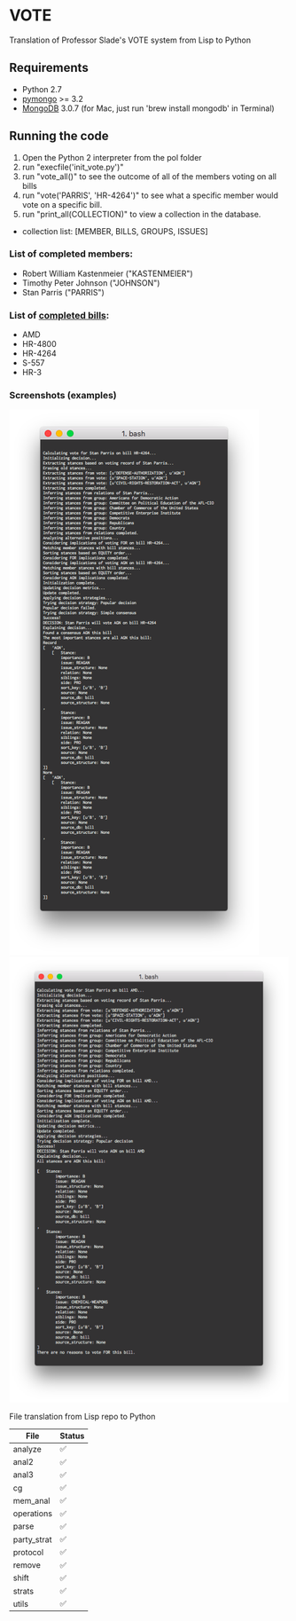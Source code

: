 # VOTE
Translation of Professor Slade's VOTE system from Lisp to Python

## Requirements

- Python 2.7
- [pymongo](http://api.mongodb.org/python/current/installation.html) >= 3.2
- [MongoDB](https://docs.mongodb.org/v3.0/installation/) 3.0.7 (for Mac, just run 'brew install mongodb' in Terminal)

## Running the code

1. Open the Python 2 interpreter from the pol folder
2. run "execfile('init_vote.py')"
3. run "vote_all()" to see the outcome of all of the members voting on all bills
4. run "vote('PARRIS', 'HR-4264')" to see what a specific member would vote on a specific bill.
5. run "print_all(COLLECTION)" to view a collection in the database.
  - collection list: [MEMBER, BILLS, GROUPS, ISSUES] 

### List of completed members:
- Robert William Kastenmeier ("KASTENMEIER")
- Timothy Peter Johnson ("JOHNSON")
- Stan Parris ("PARRIS")

### List of [completed bills](https://github.com/WEB3-GForce/VOTE/blob/master/dumps/lisp_dumps/bill.txt):
- AMD
- HR-4800
- HR-4264
- S-557
- HR-3

### Screenshots (examples)
![screenshot 1](https://raw.githubusercontent.com/WEB3-GForce/VOTE/master/screenshot-1.png)
![screenshot 2](https://raw.githubusercontent.com/WEB3-GForce/VOTE/master/screenshot-2.png)

File translation from Lisp repo to Python

| File | Status |
|------|--------|
|analyze|:white_check_mark:|
|anal2|:white_check_mark:|
|anal3|:white_check_mark:|
|cg|:white_check_mark:|
|mem_anal|:white_check_mark:|
|operations|:white_check_mark:|
|parse|:white_check_mark:|
|party_strat|:white_check_mark:|
|protocol|:white_check_mark:|
|remove|:white_check_mark:|
|shift|:white_check_mark:|
|strats|:white_check_mark:|
|utils|:white_check_mark:|
